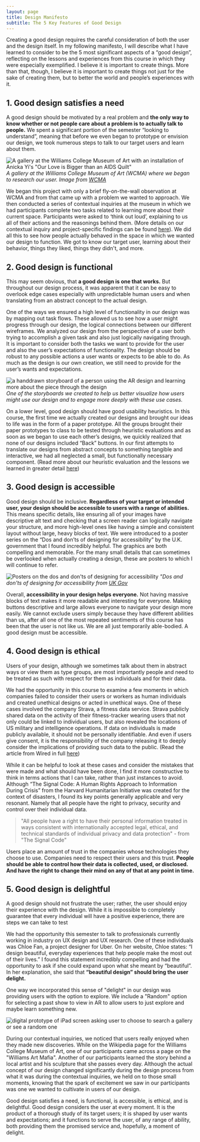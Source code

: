 ```yaml
---
layout: page
title: Design Manifesto
subtitle: The 5 Key Features of Good Design
---
```


Creating a good design requires the careful consideration of both the user and the design itself. In my following manifesto, I will describe what I have learned to consider to be the 5 most significant aspects of a “good design”, reflecting on the lessons and experiences from this course in which they were especially exemplified. I believe it is important to create things. More than that, though, I believe it is important to create things not just for the sake of creating them, but to better the world and people’s experiences with it.

## 1. Good design satisfies a need ##

A good design should be motivated by a real problem and **the only way to know whether or not people care about a problem is to actually talk to people.** We spent a significant portion of the semester “looking to understand”, meaning that before we even began to prototype or envision our design, we took numerous steps to talk to our target users and learn about them.

![A gallery at the Williams College Museum of Art with an installation of Anicka Yi's "Our Love is Bigger than an AIDS Quilt"](img/gallery.jpg)
*A gallery at the Williams College Museum of Art (WCMA) where we began to research our user. Image from [WCMA](https://wcma.williams.edu)*

We began this project with only a brief fly-on-the-wall observation at WCMA and from that came up with a problem we wanted to approach. We then conducted a series of contextual inquiries at the museum in which we had participants complete two tasks related to learning more about their current space. Participants were asked to ‘think out loud’, explaining to us all of their actions and the reasonings behind them. (More details on our contextual inquiry and project-specific findings can be found [here](https://omondieric.github.io/whereYouArt/contextualReview)). We did all this to see how people actually behaved in the space in which we wanted our design to function. We got to know our target user, learning about their behavior, things they liked, things they didn't, and more.

## 2. Good design is functional ##

This may seem obvious, that **a good design is one that works.** But throughout our design process, it was apparent that it can be easy to overlook edge cases especially with unpredictable human users and when translating from an abstract concept to the actual design.

One of the ways we ensured a high level of functionality in our design was by mapping out task flows. These allowed us to see how a user might progress through our design, the logical connections between our different wireframes. We analyzed our design from the perspective of a user both trying to accomplish a given task and also just logically navigating through. It is important to consider both the tasks we want to provide for the user and also the user’s expectations of functionality. The design should be robust to any possible actions a user wants or expects to be able to do. As much as the design is our own creation, we still need to provide for the user’s wants and expectations.

![a handdrawn storyboard of a person using the AR design and learning more about the piece through the design](img/storyboard.png)
*One of the storyboards we created to help us better visualize how users might use our design and to engage more deeply with these use cases.*

On a lower level, good design should have good usability heuristics. In this course, the first time we actually created our designs and brought our ideas to life was in the form of a paper prototype. All the groups brought their paper prototypes to class to be tested through heuristic evaluations and as soon as we began to use each other’s designs, we quickly realized that none of our designs included “Back” buttons. In our first attempts to translate our designs from abstract concepts to something tangible and interactive, we had all neglected a small, but functionally necessary component.
(Read more about our heuristic evaluation and the lessons we learned in greater detail [here](https://omondieric.github.io/whereYouArt/heuristic_eval))

## 3. Good design is accessible ##

Good design should be inclusive. **Regardless of your target or intended user, your design should be accessible to users with a range of abilities.** This means specific details, like ensuring all of your images have descriptive alt text and checking that a screen reader can logically navigate your structure, and more high-level ones like having a simple and consistent layout without large, heavy blocks of text. We were introduced to a poster series on the “Dos and don’ts of designing for accessibility” by the U.K. government that I found incredibly helpful. The graphics are both compelling and memorable. For the many small details that can sometimes be overlooked when actually creating a design, these are posters to which I will continue to refer.

![Posters on the dos and don'ts of designing for accessibility](img/accessibility.png)
*"Dos and don'ts of designing for accessibility from [UK Gov](https://accessibility.blog.gov.uk/2016/09/02/dos-and-donts-on-designing-for-accessibility/)*

Overall, **accessibility in your design helps everyone.** Not having massive blocks of text makes it more readable and interesting for everyone. Making buttons descriptive and large allows everyone to navigate your design more easily. We cannot exclude users simply because they have different abilities than us, after all one of the most repeated sentiments of this course has been that the user is not like us. We are all just temporarily able-bodied. A good design must be accessible.

## 4. Good design is ethical ##

Users of your design, although we sometimes talk about them in abstract ways or view them as type groups, are most importantly people and need to be treated as such with respect for them as individuals and for their data.

We had the opportunity in this course to examine a few moments in which companies failed to consider their users or workers as human individuals and created unethical designs or acted in unethical ways. One of these cases involved the company Strava, a fitness data service. Strava publicly shared data on the activity of their fitness-tracker wearing users that not only could be linked to individual users, but also revealed the locations of US military and intelligence operations. If data on individuals is made publicly available, it should not be personally identifiable. And even if users give consent, it is the responsibility of the company releasing it to deeply consider the implications of providing such data to the public. (Read the article from Wired in full [here](https://www.wired.com/story/strava-heat-map-military-bases-fitness-trackers-privacy/))

While it can be helpful to look at these cases and consider the mistakes that were made and what should have been done, I find it more constructive to think in terms actions that I can take, rather than just instances to avoid. Although “The Signal Code: A Human Rights Approach to Information During Crisis” from the Harvard Humanitarian Initiative was created for the context of disasters, I found its key points generally applicable and very resonant. Namely that all people have the right to privacy, security and control over their individual data.

> "All people have a right to have their personal information treated in ways consistent with internationally accepted legal, ethical, and technical standards of individual privacy and data protection" - from "The Signal Code"

Users place an amount of trust in the companies whose technologies they choose to use. Companies need to respect their users and this trust. **People should be able to control how their data is collected, used, or disclosed. And have the right to change their mind on any of that at any point in time.**

## 5. Good design is delightful ##

A good design should not frustrate the user; rather, the user should enjoy their experience with the design. While it is impossible to completely guarantee that every individual will have a positive experience, there are steps we can take to test

We had the opportunity this semester to talk to professionals currently working in industry on UX design and UX research. One of these individuals was Chloe Fan, a project designer for Uber. On her website, Chloe states: “I design beautiful, everyday experiences that help people make the most out of their lives.” I found this statement incredibly compelling and had the opportunity to ask if she could expand upon what she meant by “beautiful”. In her explanation, she said that **“beautiful design” should bring the user delight.**

One way we incorporated this sense of "delight" in our design was providing users with the option to explore. We include a "Random" option for selecting a past show to view in AR to allow users to just explore and maybe learn something new.

![digital prototype of iPad screen asking user to choose to search a gallery or see a random one](img/random-search.png)

During our contextual inquiries, we noticed that users really enjoyed when they made new discoveries. While on the Wikipedia page for the Williams College Museum of Art, one of our participants came across a page on the "Williams Art Mafia". Another of our participants learned the story behind a local artist and his sculpture that she passes every day. Although the actual concept of our design changed significantly during the design process from what it was during the contextual inquiries, we held on to those small moments, knowing that the spark of excitement we saw in our participants was one we wanted to cultivate in users of our design.

Good design satisfies a need, is functional, is accessible, is ethical, and is delightful. Good design considers the user at every moment. It is the product of a thorough study of its target users; it is shaped by user wants and expectations; and it functions to serve the user, of any range of ability, both providing them the promised service and, hopefully, a moment of delight.
